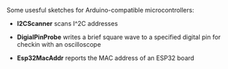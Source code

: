 Some usesful sketches for Arduino-compatible microcontrollers:

* <b>I2CScanner</b> scans I^2C addresses

* <b>DigialPinProbe</b> writes a brief square wave to a specified digital pin for checkin with an oscilloscope

* <b>Esp32MacAddr</b> reports the MAC address of an ESP32 board


